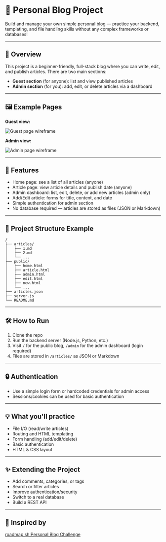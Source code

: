 # 📝 Personal Blog Project

Build and manage your own simple personal blog — practice your backend, templating, and file handling skills without any complex frameworks or databases!

---

## 🌟 Overview

This project is a beginner-friendly, full-stack blog where you can write, edit, and publish articles. There are two main sections:

* **Guest section** (for anyone): list and view published articles
* **Admin section** (for you): add, edit, or delete articles via a dashboard

---

## 🖼️ Example Pages

**Guest view:**

![Guest page wireframe](https://assets.roadmap.sh/guest/blog-guest-pages.png)

**Admin view:**

![Admin page wireframe](https://assets.roadmap.sh/guest/blog-admin-pages.png)

---

## 🚦 Features

* Home page: see a list of all articles (anyone)
* Article page: view article details and publish date (anyone)
* Admin dashboard: list, edit, delete, or add new articles (admin only)
* Add/Edit article: forms for title, content, and date
* Simple authentication for admin section
* No database required — articles are stored as files (JSON or Markdown)

---

## 📁 Project Structure Example

```
/
├── articles/
│   ├── 1.md
│   ├── 2.md
│   └── ...
├── public/
│   ├── home.html
│   ├── article.html
│   ├── admin.html
│   ├── edit.html
│   ├── new.html
│   └── ...
├── articles.json
├── server.js
└── README.md
```

---

## 🛠️ How to Run

1. Clone the repo
2. Run the backend server (Node.js, Python, etc.)
3. Visit `/` for the public blog, `/admin` for the admin dashboard (login required)
4. Files are stored in `/articles/` as JSON or Markdown

---

## 🔒 Authentication

* Use a simple login form or hardcoded credentials for admin access
* Sessions/cookies can be used for basic authentication

---

## 💡 What you'll practice

* File I/O (read/write articles)
* Routing and HTML templating
* Form handling (add/edit/delete)
* Basic authentication
* HTML & CSS layout

---

## ✨ Extending the Project

* Add comments, categories, or tags
* Search or filter articles
* Improve authentication/security
* Switch to a real database
* Build a REST API

---

## 🌠 Inspired by

[roadmap.sh Personal Blog Challenge](https://roadmap.sh/projects/personal-blog)
